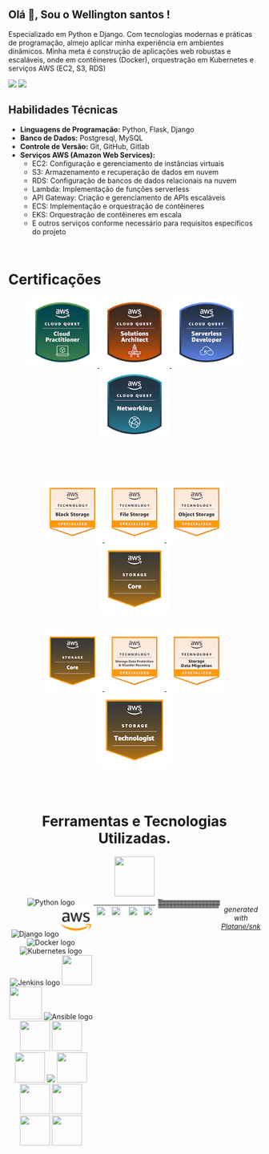 
## Olá 👋, Sou o Wellington santos ! 

Especializado em Python e Django. Com tecnologias modernas e práticas de programação, almejo aplicar minha experiência em ambientes dinâmicos. Minha meta é construção de aplicações web robustas e escaláveis, onde em contêineres (Docker), orquestração em Kubernetes e serviços AWS (EC2, S3, RDS)
<div>
<a href = "mailto:w3ll1n9t0n54nt05@gmail.com"><img loading="lazy" src="https://img.shields.io/badge/Gmail-D14836?style=for-the-badge&logo=gmail&logoColor=white" target="_blank"></a>
<a href="https://www.linkedin.com/in/wellington-santos-84b9ba24a" target="_blank"><img loading="lazy" src="https://img.shields.io/badge/-LinkedIn-%230077B5?style=for-the-badge&logo=linkedin&logoColor=white" target="_blank"></a>   
</div>

## Habilidades Técnicas
- **Linguagens de Programação:** Python, Flask, Django 
- **Banco de Dados:** Postgresql, MySQL
- **Controle de Versão:** Git, GitHub, Gitlab
- **Serviços AWS (Amazon Web Services):**
  - EC2: Configuração e gerenciamento de instâncias virtuais
  - S3: Armazenamento e recuperação de dados em nuvem
  - RDS: Configuração de bancos de dados relacionais na nuvem
  - Lambda: Implementação de funções serverless
  - API Gateway: Criação e gerenciamento de APIs escaláveis
  - ECS: Implementação e orquestração de contêineres
  - EKS: Orquestração de contêineres em escala
  - E outros serviços conforme necessário para requisitos específicos do projeto


<br>
<h1 style="text-align: left;">Certificações</h1> 

<div align="center">
   <a href="https://www.credly.com/badges/c9d223b9-f23d-4625-b978-a4ae09fb3051/public_url" target="_blank">
     <img style="width: 140px;" src="aws-cloud-quest-cloud-practitioner.png" alt="AWS Cloud Practitioner Badge"/>
   </a>
    <a href="https://www.credly.com/badges/567c7fcd-01dd-4d2b-8edf-25f650ad4713/public_url" target="_blank">
        <img style="width: 140px;" src="aws-cloud-quest-solutions-architect.png" alt="AWS Solutions Architect Badge"/>
    </a>
    <a href="https://www.credly.com/badges/59f7fe3f-c4b9-4e0c-9c9a-f0ecf168baf0/public_url" target="_blank">
        <img style="width: 140px;" src="aws-cloud-quest-serverless-developer.png" alt="AWS Serverless Developer Badge"/>
    </a>
    <a href="https://www.credly.com/badges/1db38c61-8129-41ff-9567-c2d5ea7508ac/public_url" target="_blank">
        <img style="width: 140px;" src="aws-cloud-quest-networking.png" alt="AWS Networking Badge"/>
    </a>

<br><br><br><br>
    <a href="https://www.credly.com/badges/f1d5e058-0a24-489e-b762-97aedfe4d81f/public_url" target="_blank">
        <img style="width: 120px;" src="aws-knowledge-block-storage.png" alt="AWS Networking Badge"/>
    </a>
   <a href="https://www.credly.com/badges/262122a0-156b-475a-83f2-85f7bc93a6ce/public_url" target="_blank">
      <img style="width: 120px;" src="aws-knowledge-file-storage.png" alt="AWS Networking Badge"/>
   </a>
   <a href="https://www.credly.com/badges/48da72f3-ef41-4792-96b6-ae4deb1ae63a/public_url" target="_blank">
      <img style="width: 120px;" src="aws-knowledge-object-storage.png" alt="AWS Networking Badge"/>
   </a>
   <a href="https://www.credly.com/badges/50555785-2b4c-4481-b713-e282297de0bf/public_url" target="_blank">
      <img style="width: 140px;" src="aws-knowledge-storage-core.png" alt="AWS Networking Badge"/>
   </a>
   <br><br>
  
   <a href="https://www.credly.com/badges/50555785-2b4c-4481-b713-e282297de0bf/public_url" target="_blank">
        <img style="width: 120px;" src="aws-knowledge-storage-core.png" alt="AWS Networking Badge"/>
    </a>
   <a href="https://www.credly.com/badges/98c45427-c0e7-4345-87fb-cc257aed4059/public_url" target="_blank">
      <img style="width: 120px;" src="aws-knowledge-data-protection-disaster-recovery.png" alt="AWS Networking Badge"/>
   </a>
  <a href="https://www.credly.com/badges/7d8e2b13-bd1d-492b-b6af-45faf0f6653a/public_url target="_blank">
      <img style="width: 120px;" src="aws-knowledge-data-migration.png" alt="AWS Networking Badge"/>
   </a>
  <a href="https://www.credly.com/badges/5a34a253-6b13-408c-a08d-796b53fb39d7/public_url" target="_blank">
      <img style="width: 150px;" src="aws-knowledge-storage-technologist.png" alt="AWS Networking Badge"/>
   </a>

  
</div>
               

<br><br>
<div  align="center"> 
 <h1 align="center">Ferramentas e Tecnologias Utilizadas.</h1><img src="https://raw.githubusercontent.com/wellington90/devops-exercises/master/images/devops.png" height="80" width="80">
</div>
 <div  align="center"> 
<div style="display: flex; justify-content: center;">
  <div>
   <!--  <details>-->
   <!--  <summary>Clique para mostrar as ferramentas e tecnologias</summary>-->

  
  <img src="https://cdn.jsdelivr.net/gh/devicons/devicon/icons/python/python-original-wordmark.svg" alt="Python logo" height="60" width="60">
  <img src="https://cdn.jsdelivr.net/gh/devicons/devicon/icons/django/django-plain-wordmark.svg" alt="Django logo" height="60" width="60">
  <img src="amazon-aws.png" height="60" width="60">
  <img src="https://cdn.jsdelivr.net/gh/devicons/devicon/icons/docker/docker-original-wordmark.svg" alt="Docker logo" height="60" width="60">
  <img src="https://cdn.jsdelivr.net/gh/devicons/devicon/icons/kubernetes/kubernetes-plain-wordmark.svg" alt="Kubernetes logo" height="60" width="60">
  <img src="https://cdn.jsdelivr.net/gh/devicons/devicon/icons/jenkins/jenkins-original.svg" alt="Jenkins logo" height="60" width="60">
  <img src="https://cdn.jsdelivr.net/gh/devicons/devicon/icons/terraform/terraform-original-wordmark.svg" height="60" width="60"/>
  <img src="https://raw.githubusercontent.com/opentofu/brand-artifacts/main/full/transparent/SVG/on-dark.svg" height="65" width="65"/>
  <img src="https://cdn.jsdelivr.net/gh/devicons/devicon/icons/ansible/ansible-original-wordmark.svg" alt="Ansible logo" height="60" width="60">
  <img src="https://user-images.githubusercontent.com/91791257/235086411-9ec7aa5e-c095-44ce-b9e6-57b3bc3fead2.png" height="60" width="60">
  <img src="https://cdn.jsdelivr.net/gh/devicons/devicon/icons/gitlab/gitlab-original-wordmark.svg" height="60" width="60">
  <img src="https://cdn.jsdelivr.net/gh/devicons/devicon/icons/linux/linux-original.svg" height="60" width="60">
  <img src="https://user-images.githubusercontent.com/25181517/192158606-7c2ef6bd-6e04-47cf-b5bc-da2797cb5bda.png" width="60">
  <img src="https://raw.githubusercontent.com/wellington90/devops-exercises/master/images/prometheus.png" height="60" width="60">
  <img src="https://raw.githubusercontent.com/wellington90/devops-exercises/master/images/logos/grafana.png" height="60" width="60">
  <img src="https://raw.githubusercontent.com/wellington90/devops-exercises/master/images/logos/argo.png" height="60" width="60">
  <img src="https://user-images.githubusercontent.com/25181517/183569191-f32cdf03-673f-4ae3-809b-3a8b376bb8a2.png" height="60" width="60">
  <img src="https://user-images.githubusercontent.com/25181517/183914128-3fc88b4a-4ac1-40e6-9443-9a30182379b7.png" height="60" width="60">

  <!-- </details>-->

</div>


<br>
<hr>

| ![](http://github-profile-summary-cards.vercel.app/api/cards/stats?username=wellington90&theme=nord_dark) | ![](http://github-profile-summary-cards.vercel.app/api/cards/repos-per-language?username=wellington90&hide=Html&theme=nord_dark) | ![](http://github-profile-summary-cards.vercel.app/api/cards/most-commit-language?username=wellington90&theme=nord_dark) |
| :-----------------------------------------------------------------------------------------------------: | :----------------------------------------------------------------------------------------------------------------------------: | :--------------------------------------------------------------------------------------------------------------------: |

| ![](http://github-profile-summary-cards.vercel.app/api/cards/profile-details?username=wellington90&theme=nord_dark) | ![](https://github-readme-streak-stats.herokuapp.com/?user=wellington90&hide_border=false&date_format=M%20j%5B%2C%20Y%5D&background=2D3742&stroke=2D3742&ring=6bbbca&fire=6bbbca&currStreakNum=fff&sideNums=6bbbca&currStreakLabel=6bbbca&sideLabels=fff&dates=fff) |
| :---------------------------------------------------------------------------------------------------------------: | :---------------------------------------------------------------------------------------------------------------------------------------------------------------------------------------------------------------------------------------------------------------: |

<hr>




<br>
<picture>
  <source media="(prefers-color-scheme: dark)" srcset="https://raw.githubusercontent.com/platane/platane/output/github-contribution-grid-snake-dark.svg">
  <source media="(prefers-color-scheme: light)" srcset="https://raw.githubusercontent.com/platane/platane/output/github-contribution-grid-snake.svg">
  <img alt="github contribution grid snake animation" src="https://raw.githubusercontent.com/platane/platane/output/github-contribution-grid-snake.svg">
</picture>

<hr>


_generated with [Platane/snk](https://github.com/Platane/snk)_

